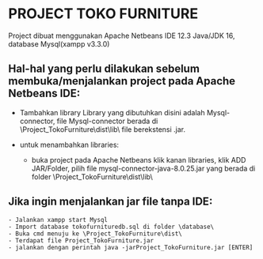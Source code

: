 # PROJECT TOKO FURNITURE


Project dibuat menggunakan Apache Netbeans IDE 12.3 Java/JDK 16, database Mysql(xampp v3.3.0)

## Hal-hal yang perlu dilakukan sebelum membuka/menjalankan project pada Apache Netbeans IDE:
   * Tambahkan library
       Library yang dibutuhkan disini adalah Mysql-connector,
       file Mysql-connector berada di \Project_TokoFurniture\dist\lib\ 
       file berekstensi .jar.
       
   * untuk menambahkan libraries: 
        - buka project pada Apache Netbeans klik kanan libraries,
          klik ADD JAR/Folder, pilih file mysql-connector-java-8.0.25.jar
          yang berada di folder \Project_TokoFurniture\dist\lib\

## Jika ingin menjalankan jar file tanpa IDE:

    - Jalankan xampp start Mysql
    - Import database tokofurnituredb.sql di folder \database\
    - Buka cmd menuju ke \Project_TokoFurniture\dist\
    - Terdapat file Project_TokoFurniture.jar
    - jalankan dengan perintah java -jarProject_TokoFurniture.jar [ENTER] 
